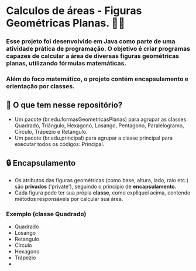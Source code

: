 # Calculos de áreas - Figuras Geométricas Planas. 📍📏

### Esse projeto foi desenvolvido em Java como parte de uma atividade prática de programação. O objetivo é criar programas capazes de calcular a área de diversas figuras geométricas planas, utilizando fórmulas matemáticas. 
### Além do foco matemático, o projeto contém encapsulamento e orientação por classes. 


## 📝 O que tem nesse repositório? 
 * Um pacote (br.edu.formasGeometricasPlanas) para agrupar as classes: Quadrado, Triângulo, Hexagono, Losango, Pentagono, Paralelogramo, Círculo, Trápezio e Retangulo.
* Um pacote (br.edu.principal) para agrupar a classe principal para executar todos os códigos: Principal. 

## 🔒 Encapsulamento 
*  Os atributos das figuras geométricas (como base, altura, lado, raio etc.) são **privados** ('private'), seguindo o princípio de **encapsulamento**.
*  Cada figura pode ter sua própia **classe**, como expliquei acima, contendo métodos responsáveis por calcular sua área.    

### Exemplo (classe Quadrado) 






* Quadrado
* Losango
* Retangulo
* Círculo
* Hexagono
* Trápezio
* 

  
